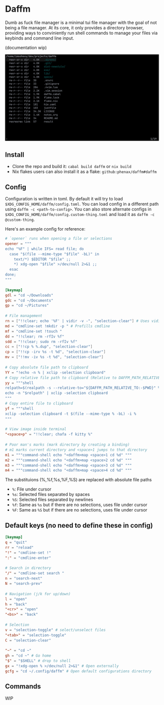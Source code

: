 # Daffm
Dumb as fuck file manager is a minimal tui file manager with the goal of not being a file manager.
At its core, it only provides a directory browser, providing ways to conviniently run shell commands to manage your files via keybinds and command line input.

(documentation wip)

![screenshot](./media/screenshot.jpg)

## Install
- Clone the repo and build it: `cabal build daffm` or `nix build`
- Nix flakes users can also install it as a flake: `github:phenax/daffm#daffm`


## Config
Configuration is written in toml. By default it will try to load `$XDG_CONFIG_HOME/daffm/config.toml`.
You can load config in a different path using `daffm -c <path-to-config>`.
You can also store alternate configs in `$XDG_CONFIG_HOME/daffm/config.custom-thing.toml` and load it as `daffm -c @custom-thing`.

Here's an example config for reference:

```toml
# `opener` runs when opening a file or selections
opener = """
echo "%F" | while IFS= read file; do
  case "$(file --mime-type "$file" -bL)" in
    text/*) $EDITOR "$file" ;;
    *) xdg-open "$file" >/dev/null 2>&1 ;;
  esac
done;
"""

[keymap]
gdl = "cd ~/Downloads"
gdc = "cd ~/Documents"
gp = "cd ~/Pictures"

# File management
rn = ["!!clear; echo '%F' | vidir -v -", "selection-clear"] # Uses vidir (moreutils) to rename current or selected files
md = "cmdline-set !mkdir -p " # Prefills cmdline
mf = "cmdline-set !touch "
dd = "!!clear; rm -rfIv %f"
sdd = "!!clear; sudo rm -rfIv %f"
cc = ["!!cp % %.dup", "selection-clear"]
cp = ["!!cp -irv %s -t %d", "selection-clear"]
mv = ["!!mv -iv %s -t %d", "selection-clear"]

# Copy absolute file path to clipboard
YY = "!echo -n % | xclip -selection clipboard"
# Copy relative file path to clipboard (Relative to DAFFM_PATH_RELATIVE_TO or cwd)
yy = """shell
relpath=$(realpath -s --relative-to="${DAFFM_PATH_RELATIVE_TO:-$PWD}" %)
echo -n "$relpath" | xclip -selection clipboard
"""
# Copy entire file to clipboard
yf = """shell
xclip -selection clipboard -t $(file --mime-type % -bL) -i %
"""

# View image inside terminal
"<space>p" = "!!clear; chafa -f kitty %"

# Poor man's marks (mark directory by creating a binding)
# m1 marks current directory and <space>1 jumps to that directory
m1 = """command-shell echo "<daffm>map <space>1 cd %d" """
m2 = """command-shell echo "<daffm>map <space>2 cd %d" """
m3 = """command-shell echo "<daffm>map <space>3 cd %d" """
m4 = """command-shell echo "<daffm>map <space>4 cd %d" """
```

The substituions (%,%f,%s,%F,%S) are replaced with absolute file paths
- `%`: File under cursor
- `%s`: Selected files separated by spaces
- `%S`: Selected files separated by newlines
- `%f`: Same as `%s` but if there are no selections, uses file under cursor
- `%F`: Same as `%S` but if there are no selections, uses file under cursor


## Default keys (no need to define these in config)

```toml
[keymap]
q = "quit"
rr = "reload"
"!" = "cmdline-set !"
":" = "cmdline-enter"

# Search in directory
"/" = "cmdline-set search "
n = "search-next"
N = "search-prev"

# Navigation (j/k for up/down)
l = "open"
h = "back"
"<cr>" = "open"
"<bs>" = "back"

# Selection
v = "selection-toggle" # select/unselect files
"<tab>" = "selection-toggle"
C = "selection-clear"

"~" = "cd ~"
gh = "cd ~" # Go home
"$" = "$SHELL" # drop to shell
gx = "!xdg-open % >/dev/null 2>&1" # Open externally
gcfg = "cd ~/.config/daffm" # Open default configurations directory
```


## Commands

WIP

